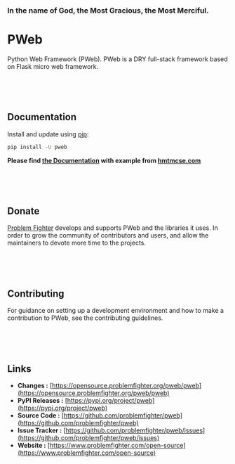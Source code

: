 ### In the name of God, the Most Gracious, the Most Merciful.

# PWeb
Python Web Framework (PWeb). PWeb is a DRY full-stack framework based on Flask micro web framework.


<br/><br/><br/>
## Documentation
Install and update using [pip](https://pip.pypa.io/en/stable/getting-started/):
```bash
pip install -U pweb
```

**Please find [the Documentation]() with example from [hmtmcse.com]()**


<br/><br/><br/>
## Donate
[Problem Fighter](https://www.problemfighter.com/) develops and supports PWeb and the libraries it uses. In order to grow
the community of contributors and users, and allow the maintainers to devote more time to the projects.


<br/><br/><br/>
## Contributing
For guidance on setting up a development environment and how to make a contribution to PWeb, see the contributing guidelines.


<br/><br/><br/>
## Links
* **Changes :** [https://opensource.problemfighter.org/pweb/pweb](https://opensource.problemfighter.org/pweb/pweb)
* **PyPI Releases :** [https://pypi.org/project/pweb](https://pypi.org/project/pweb)
* **Source Code :** [https://github.com/problemfighter/pweb](https://github.com/problemfighter/pweb)
* **Issue Tracker :** [https://github.com/problemfighter/pweb/issues](https://github.com/problemfighter/pweb/issues)
* **Website :** [https://www.problemfighter.com/open-source](https://www.problemfighter.com/open-source)

